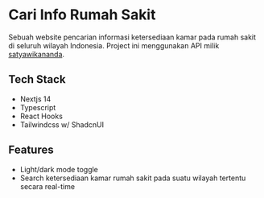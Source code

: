 
# Cari Info Rumah Sakit

Sebuah website pencarian informasi ketersediaan kamar pada rumah sakit di seluruh wilayah Indonesia. Project ini menggunakan API milik [satyawikananda](https://github.com/satyawikananda/rs-bed-covid-indo-api).


## Tech Stack

- Nextjs 14
- Typescript
- React Hooks
- Tailwindcss w/ ShadcnUI



## Features

- Light/dark mode toggle
- Search ketersediaan kamar rumah sakit pada suatu wilayah tertentu secara real-time

